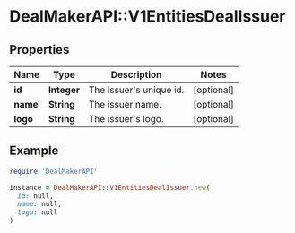 # DealMakerAPI::V1EntitiesDealIssuer

## Properties

| Name | Type | Description | Notes |
| ---- | ---- | ----------- | ----- |
| **id** | **Integer** | The issuer&#39;s unique id. | [optional] |
| **name** | **String** | The issuer name. | [optional] |
| **logo** | **String** | The issuer&#39;s logo. | [optional] |

## Example

```ruby
require 'DealMakerAPI'

instance = DealMakerAPI::V1EntitiesDealIssuer.new(
  id: null,
  name: null,
  logo: null
)
```


